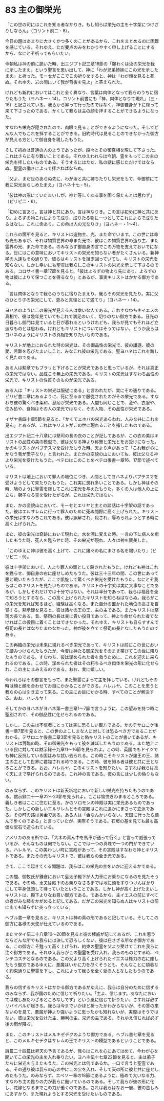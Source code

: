 # 83 主の御栄光

「この世の司にはこれを知る者なかりき。もし知らぱ栄光の主を十字架につけざりしならん」（コリント前二・8）。

今日の題はあまりに大きくかつ多くのことがあるから、これをまとめるのに困難を感じている。それゆえ、ただ要点のみをわかりやすく申し上げることにするから、なにとぞ祈ってもらいたい。

今朝私は神の前に跪いた時、出エジプト記三章18節の「願わくは汝の栄光を我に示したまえ」という聖言を思い出して、神に「わが兄弟姉妹にこの光を示したまえ」と祈った。モーセがここでこの祈りをすると、神は「わが顔を見ると死ぬ。それゆえ、岩の間にいて我が背後を見よ」と答えられた。

けれども新約においてはこれと全く異なり、言葉は肉体となって我らのうちに宿りたもうた（ヨハネ一・14）。コリント前書にも「神、肉体となりて現れ」（三・16）と記されている。我らから昇って行ったのではなく、神御自身が下に降って来て下さったのである。かくして我らは主の顔を拝することができるようになった。

すなわち栄光が隠されたので、肉眼で見ることができるようになった。そしてどんな人でもこれを拝することができる。旧約時代は見ることのできなかった御方が見える方として御自身を現したもうた。

そして初めは普通の人のようであったが、段々とその御真相を現して下さった。これはさらに有り難いことである。それゆえわれらは今朝、霊をもってこの主の栄光を拝したいものである。そうするにはただ、私の話に感じただけではならぬ。聖霊の働きによって拝さねばならぬ。

「父よ、まだ世のあらぬ先に、わが汝と共に持ちたりし栄光をもて、今御前にて我に栄光あらしめたまえ」（ヨハネ十七・5）。

「彼は神の形にていたまいしが、神と等しくある事を固く保たんとは思わず」（ピリピ二・6）。

「初めに言あり。言は神と共にあり。言は神なりき。この言は初めに神と共にあり。よろずの物これによりて成り、成りたる物に一つとしてこれによらで成りたるはなし。これに命あり。この命は人の光なりき」（ヨハネ一・1〜4）。

これらの箇所を見ると、キリストは造物主、光、また命でいます。この世には命も光もあるが、それは物質世界の命また光で、彼はこの物質世界の造り主、また霊界の光、また命である。のみならず御自身の言でこの万物を支えておいでになる。世にはこの意味においてキリストの栄光を知らない者がたくさんいる。新神学の人達もその通りで、彼らはキリストを担ぎ回っていても、キリストの栄光を知らない。しかし幸いにも聖霊は我らにこのキリストの栄光を示して下さるのである。コロサイ書一章17節を見ると、「彼はよろずの物より先にあり、よろずの物は彼によりて保つことを得るなり」とあるが、事実キリストはかかる御方である。

「言は肉体となりて我らのうちに宿りたまえり。我らその栄光を見たり。実に父のひとり子の栄光にして、恵みと真理とにて満てり」（ヨハネ一・14）。

ヨハネのようにこの栄光が見える人は幸いな人である。これすなわち主イエスの真相で、彼は幾年見ていてもこれで満足のいく、切りのない御方である。日光の日暮らし御門は見ていると日が暮れるというけれども、我らが見てもそれほど立派なものとは思わぬ。けれどもキリストについてはそうではない。どうか我らはヨハネのようにキリストの真相を知りたいものである。

キリストが地上におられた時の栄光は、その御品性の栄光で、彼の謙遜、彼の愛、苦難を忍びたまいしこと、みなこれ彼の栄光である。聖ヨハネはこれを新しく見たのである。

ある人は勲章でもブラリと下げることが栄光であると思っているが、それは真正の栄光ではない。品性こそ無上の栄光である。キリストの栄光はすなわち品性の栄光で、キリストの性質そのものが栄光である。

ある人は「キリストの栄光は服従にある」と言われたが、実にその通りである。ピリピ書二章にあるように、死に至るまで服従されたのがその栄光である。すなわち彼の驚くべき柔和、忍耐が栄光である。人間も同じことで、金や、衣服や、住み処や、食物はその人の栄光ではなく、その人物、その品性が栄光である。

イザヤ書四十章5節を見ると、「かくてエホバの栄光あらわれ、人みな共にこれを見ん」とあるが、これはキリストがこの世に現れることを指したものである。

出エジプト記二十八章には祭司の長の衣のことが記してあるが、この衣の美はキリストの品性の美の模型で、彼は父なる神より称賛と栄光とをお受けになった。かのキリストがバプテスマを受けたもうた時、天より声があって「これ我が心にかなう我が愛子なり」と言われた。またかの変貌の山においても、彼は父なる神より栄光を受けたもうた。ペテロはこのことをペテロ後書一章16、17節で述べている。

キリストは地上において罪人の地位につき、人間としてヨハネよりバプテスマを受けようとして来たりたもうた。これ実に畏れ多いことである。しかし神はその時、鳩のように聖霊を降してこれに栄光を与えたもうた。多くの人は他人の上に立ち、獅子なる霊を受けたがるが、これは栄光ではない。

また、かの変貌山において、モーセとエリヤと主との談話は十字架の話であった。彼はエルサレムに行って罪人のために死ぬ間際に高く上げられた。キリストの栄光はすなわちこれである。彼は誤解され、殺され、辱められようとする時に高く上げられた。

また、彼の栄光は奇跡において現れた。水を酒に変えた時、一言の下に病人を癒したもうた時、死人を甦らせた時、その栄光が現れ、人々は神を賛美した。

「このゆえに神は彼を高く上げて、これに諸々の名にまさる名を賜いたり」（ピリピ二・9）。

彼は十字架において、人より罪人の頭として殺されたもうた。けれども神はこれを甦らせ、御自身の右に座せしめたもうた。彼は三十三年の間、この世にあって悪と戦いたもうたが、ここで凱旋して驚くべき栄光を受けたもうた。なにとぞ我らはこのキリストを見たいものである。キリストの十字架は実に大事なことであるが、しかしそれだけでは十分ではない。それは半分であって、我らは福音を全て知ろうとするなら、この高く上げられたキリストを知らねばならぬ。我らがこの栄光を知れば知るほど、経験は高くなる。また自分の置かれた地位の高さを自覚する。黙示録を見ると、彼は諸々の王の王、主の主である。またキリストは祭司の長である。昔、祭司の長は実に貴い役目であって、神より命ぜられた者でなければこの役目に着くことはできなかった。それゆえ、キリストも自らすすんで祭司の長とはなりたまわなかった。神が彼を立てて祭司の長となしたもうたのである。

この再臨の栄光は未来に現れるべき栄光であって、キリストは前にこの世において踏みつけられたもうたが、今度は神たる御栄光をそのまま帯びてこの世に降りたもうのである。すなわち、彼は潔められた者を救うために、これを迎えに来られるのである。この時、潔められた者はその朽ちるべき肉体を栄光の形に化せられ、この主にまみえるのである。おお、実に嬉しい。

今われらはその御言をもって、また聖霊によって主を拝している。けれどもその時は顔と顔を合わせてお目にかかることができる。ハレルヤ。このことを思うと我らの心は引き立って来る。この主にお目にかかる時、すべてのことが解決する。おお、ハレルヤ！

そしてかのヨハネがヨハネ第一書三章1〜7節で言うように、この望みを持つ時に聖別されて、その御品性に化せられるのである。

しかし、この主は不信者にとっては実に恐ろしい御方である。かのテサロニケ後書一章7節を見ると、この世のよこしまな人に対しては恐るべき方であることがわかる。テサロニケ後書二章3節を見ると偽キリストのことが書いてあるが、キリストは再臨の時、その御栄光をもって彼を滅ぼしたもうのである。また地上にいる民に対しては黙示録十九章11〜16節を見られよ。この時、英国でもドイツでも神に反抗している国はみな拭い去られる。この時こそキリストが諸王の王、諸主の主として世界に君臨される時である。この時、彼を知る者は彼と共に王となることができる。おお、ハレルヤ。このキリストを知りたい。さすれば我らは高く天にまで挙げられるのである。これ神の言である。彼の言には少しの偽りもない。

のみならず、このキリストは新天新地において新しい栄光を持ちたもうのである。黙示録二十一章22〜23節を見られよ。ここは愉快きわまるところである。義しき者はここに住むに至る。かのソロモンの神殿は実に栄光あるものであった。しかしこの新しいエルサレムとその宮殿はこれに遙かにまさって立派である。その町の路は黄金である。ある人は「金なんかいらない。天国に行ったら踏んで歩くのである」と言っていたが、実際そうである。石垣の基を見ても最も高価な宝石で造られている。

アメリカのある所では、「大木の真ん中を馬車が通って行く」と言って威張っているが、そんなものは何でもない。ここでは一つの真珠で一つの門ができている。ハレルヤ。この美わしい町に宮殿があって、その宮殿はすなわち神とキリストである。またその光もキリストで、彼は我らの全き光である。

さて、ここで起きてくる問題は、我らはこの栄光の主をいかに迎えるかである。

この間、御牧氏が鎌倉において皇太子殿下が人力車にお乗りになるのを見たそうである。その時、車夫は殿下のお乗りなさるまでは地に頭をすりつけんばかりにして平身低頭して待っていたということである。しかし神が高く上げたまいしキリストは、殿下よりなお尊い御方である。であるから、主イエスの前にすべての者がみな膝をかがめると記してある。だがこの栄光を知らぬ人はキリストの前に出ても知らずに突っ立っている。

へブル書一章を見ると、キリストは神の真の形であると記している。そしてこの御方に各様の天使が仕えているのである。

またマタイ伝二十八章16〜20節を見ると彼の権威が記してあるが、これを思うならどんな所でも我らには決して恐ろしくない。彼は在さざる所なき御方である。この御方こそ甦って高く上げられ、約束の聖霊を父より受けてこれを我らに注ぐ御方である。それゆえ我らがこの聖霊を受け入れ、我らのものとする時、ペンテコステとなるのである。この父より高く上げられたイエスは権力の右に座したもう御方であるゆえに、悪魔はいかに力を尽くそうとも、そんなことに頓着なく約束通りに聖霊を下し、これによって我らを全く愛の人となしたもうのである。

我らの信ずるキリストはかかる御方であるがゆえに、我らは自分のために信ずるのみならず、我が国のために信じて祈りたい。「主よ、信じます。あなたにおいては成しあたわざるところなしです」という風に信じて祈りたい。さすれば必ずリバイバルが起きる。我らは今までいかほど祈ったかわからないが、その答の来ないのを見て、悪魔が神より強いように思ったかも知れないが、実際はそうではない。彼は栄光を受けた主、勝利の主、栄光の主である。それゆえ信じれば必ず後の雨が降る。


また、このキリストはメルキゼデクのような御方である。へブル書七章を見ると、このメルキセデクはサレムの王でキリストの模型であるということである。

詩篇二十四篇は昇天の予言であるが、我らはこれを心にあてはめて、今わが心を開いてこの栄光の主を入れ奉りたい。ヨハネ伝十七章22節を見ると、主は弟子たちに栄光を与えたもうた。この栄光とは何であるか。一口で言うと聖霊である。その通り彼は我らの心の中にこの宝を入れ、そして天の所に彼と共に座せしめたもうた。のみならず、エペソ一章の18節にあるように、極めて大いなる力、すなわち主の甦りの力が我らに働いているのである。そして我らが彼の形に化し、花嫁となるまでこの力が働くのである。されば我らはなお一層、彼の苦しみにあずかり、また現れようとする栄光を受けたいものである。

